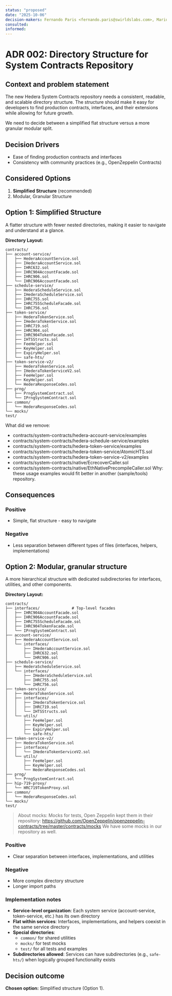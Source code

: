 ```yaml
---
status: "proposed"
date: "2025-10-06"
decision-makers: Fernando Paris <fernando.paris@swirldslabs.com>, Mariusz Jasuwienas <mariusz.jasuwienas@arianelabs.com>, Michal Walczak <michal.walczak@arianelabs.com>, Piotr Swierzy <piotr.swierzy@arianelabs.com>
consulted:
informed:
---
```


# ADR 002: Directory Structure for System Contracts Repository

## Context and problem statement

The new Hedera System Contracts repository needs a consistent, readable, and scalable directory structure. The structure should make it easy for developers to find production contracts, interfaces, and their extensions while allowing for future growth.

We need to decide between a simplified flat structure versus a more granular modular split.

## Decision Drivers

- Ease of finding production contracts and interfaces
- Consistency with community practices (e.g., OpenZeppelin Contracts)

## Considered Options

1. **Simplified Structure** (recommended)
2. Modular, Granular Structure

## Option 1: Simplified Structure

A flatter structure with fewer nested directories, making it easier to navigate and understand at a glance.

**Directory Layout:**

```
contracts/
├── account-service/
│   ├── HederaAccountService.sol
│   ├── IHederaAccountService.sol
│   ├── IHRC632.sol
│   ├── IHRC904AccountFacade.sol
│   ├── IHRC906.sol
│   └── IHRC906AccountFacade.sol
├── schedule-service/
│   ├── HederaScheduleService.sol
│   ├── IHederaScheduleService.sol
│   ├── IHRC755.sol
│   ├── IHRC755ScheduleFacade.sol
│   └── IHRC756.sol
├── token-service/
│   ├── HederaTokenService.sol
│   ├── IHederaTokenService.sol
│   ├── IHRC719.sol
│   ├── IHRC904.sol
│   ├── IHRC904TokenFacade.sol
│   ├── IHTSStructs.sol
│   ├── FeeHelper.sol
│   ├── KeyHelper.sol
│   ├── ExpiryHelper.sol
│   └── safe-hts/
├── token-service-v2/
│   ├── HederaTokenService.sol
│   ├── IHederaTokenServiceV2.sol
│   ├── FeeHelper.sol
│   ├── KeyHelper.sol
│   └── HederaResponseCodes.sol
├── prng/
│   ├── PrngSystemContract.sol
│   └── IPrngSystemContract.sol
├── common/
│   └── HederaResponseCodes.sol
└── mocks/
test/
```
What did we remove:
- contracts/system-contracts/hedera-account-service/examples
- contracts/system-contracts/hedera-schedule-service/examples
- contracts/system-contracts/hedera-token-service/examples
- contracts/system-contracts/hedera-token-service/AtomicHTS.sol
- contracts/system-contracts/hedera-token-service-v2/examples
- contracts/system-contracts/native/EcrecoverCaller.sol
- contracts/system-contracts/native/EthNativePrecompileCaller.sol
Why: these usage examples would fit better in another (sample/tools) repository.

## Consequences

### Positive

- Simple, flat structure - easy to navigate

### Negative

- Less separation between different types of files (interfaces, helpers, implementations)

## Option 2: Modular, granular structure

A more hierarchical structure with dedicated subdirectories for interfaces, utilities, and other components.

**Directory Layout:**

```
contracts/
├── interfaces/              # Top-level facades
│   ├── IHRC904AccountFacade.sol
│   ├── IHRC906AccountFacade.sol
│   ├── IHRC755ScheduleFacade.sol
│   ├── IHRC904TokenFacade.sol
│   └── IPrngSystemContract.sol
├── account-service/
│   ├── HederaAccountService.sol
│   └── interfaces/
│       ├── IHederaAccountService.sol
│       ├── IHRC632.sol
│       └── IHRC906.sol
├── schedule-service/
│   ├── HederaScheduleService.sol
│   └── interfaces/
│       ├── IHederaScheduleService.sol
│       ├── IHRC755.sol
│       └── IHRC756.sol
├── token-service/
│   ├── HederaTokenService.sol
│   ├── interfaces/
│   │   ├── IHederaTokenService.sol
│   │   ├── IHRC719.sol
│   │   └── IHTSStructs.sol
│   └── utils/
│       ├── FeeHelper.sol
│       ├── KeyHelper.sol
│       ├── ExpiryHelper.sol
│       └── safe-hts/
├── token-service-v2/
│   ├── HederaTokenService.sol
│   ├── interfaces/
│   │   └── IHederaTokenServiceV2.sol
│   └── utils/
│       ├── FeeHelper.sol
│       ├── KeyHelper.sol
│       └── HederaResponseCodes.sol
├── prng/
│   └── PrngSystemContract.sol
├── hip-719-proxy/
│   └── HRC719TokenProxy.sol
├── common/
│   └── HederaResponseCodes.sol
└── mocks/
test/
```
> About mocks:
> Mocks for tests, Open Zeppelin kept them in their repository: https://github.com/OpenZeppelin/openzeppelin-contracts/tree/master/contracts/mocks
> We have some mocks in our repository as well.

### Positive

- Clear separation between interfaces, implementations, and utilities

### Negative

- More complex directory structure
- Longer import paths

### Implementation notes

- **Service-level organization**: Each system service (account-service, token-service, etc.) has its own directory
- **Flat within services**: Interfaces, implementations, and helpers coexist in the same service directory
- **Special directories**:
    - `common/` for shared utilities
    - `mocks/` for test mocks
    - `test/` for all tests and examples
- **Subdirectories allowed**: Services can have subdirectories (e.g., `safe-hts/`) when logically grouped functionality exists

## Decision outcome
**Chosen option:** Simplified structure (Option 1).
